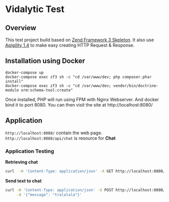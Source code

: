 # Vidalytic Test

## Overview

This test project build based on [Zend Framework 3 Skeleton](https://github.com/zendframework/ZendSkeletonApplication/tree/release-3.0.3). It also use [Apigility 1.4](https://github.com/zfcampus/zf-apigility/tree/1.4.0) to make easy creating HTTP Request & Response.

## Installation using Docker
```
docker-compose up
docker-compose exec zf3 sh -c "cd /var/www/dev; php composer.phar install"
docker-compose exec zf3 sh -c "cd /var/www/dev; vendor/bin/doctrine-module orm:schema-tool:create"
``` 

Once installed, PHP will run using FPM with Nginx Webserver. And docker bind it to port 8080.
You can then visit the site at http://localhost:8080/

## Application
`http://localhost:8080/` contain the web page.
`http://localhost:8080/api/chat` is resource for **Chat**


### Application Testing

**Retrieving chat**
```bash
curl  -H 'Content-Type: application/json' -X GET http://localhost:8080/api/chat
```

**Send text to chat**
```bash
curl -H 'Content-Type: application/json' -X POST http://localhost:8080/api/chat \
     -d '{"message": "tralalala"}'
```
